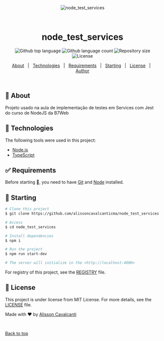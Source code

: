 <div align="center" id="top"> 
  <img src="./.github/app.gif" alt="node_test_services" />

  &#xa0;
</div>

<h1 align="center">node_test_services</h1>

<p align="center">
  <img alt="Github top language" src="https://img.shields.io/github/languages/top/alissoncavalcanticma/node_test_services?color=56BEB8">

  <img alt="Github language count" src="https://img.shields.io/github/languages/count/alissoncavalcanticma/node_test_services?color=56BEB8">

  <img alt="Repository size" src="https://img.shields.io/github/repo-size/alissoncavalcanticma/node_test_services?color=56BEB8">

  <img alt="License" src="https://img.shields.io/github/license/alissoncavalcanticma/node_test_services?color=56BEB8">

</p>

<p align="center">
  <a href="#dart-about">About</a> &#xa0; | &#xa0; 
  <a href="#rocket-technologies">Technologies</a> &#xa0; | &#xa0;
  <a href="#white_check_mark-requirements">Requirements</a> &#xa0; | &#xa0;
  <a href="#checkered_flag-starting">Starting</a> &#xa0; | &#xa0;
  <a href="#memo-license">License</a> &#xa0; | &#xa0;
  <a href="https://github.com/alissoncavalcanticma" target="_blank">Author</a>
</p>

<br>

## :dart: About ##

Projeto usado na aula de implementação de testes em Services com Jest do curso de NodeJS da B7Web

## :rocket: Technologies ##

The following tools were used in this project:

- [Node.js](https://nodejs.org/en/)
- [TypeScript](https://www.typescriptlang.org/)

## :white_check_mark: Requirements ##

Before starting :checkered_flag:, you need to have [Git](https://git-scm.com) and [Node](https://nodejs.org/en/) installed.

## :checkered_flag: Starting ##

```bash
# Clone this project
$ git clone https://github.com/alissoncavalcanticma/node_test_services

# Access
$ cd node_test_services

# Install dependencies
$ npm i

# Run the project
$ npm run start-dev

# The server will initialize in the <http://localhost:4000>
```
For registry of this project, see the [REGISTRY](registry.md) file.

## :memo: License ##

This project is under license from MIT License. For more details, see the [LICENSE](LICENSE.md) file.


Made with :heart: by <a href="https://github.com/alissoncavalcanticma" target="_blank">Alisson Cavalcanti</a>

&#xa0;

<a href="#top">Back to top</a>
